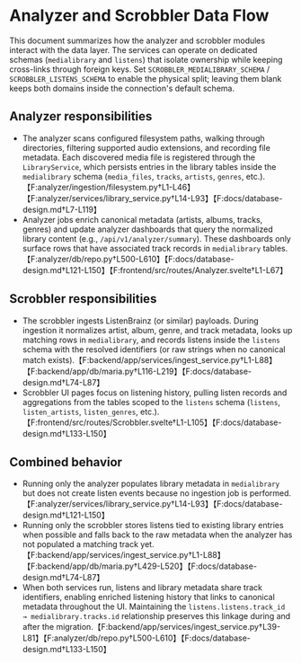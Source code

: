 # Analyzer and Scrobbler Data Flow

This document summarizes how the analyzer and scrobbler modules interact with the data layer. The services can operate on dedicated schemas (`medialibrary` and `listens`) that isolate ownership while keeping cross-links through foreign keys. Set `SCROBBLER_MEDIALIBRARY_SCHEMA` / `SCROBBLER_LISTENS_SCHEMA` to enable the physical split; leaving them blank keeps both domains inside the connection's default schema.

## Analyzer responsibilities

- The analyzer scans configured filesystem paths, walking through directories, filtering supported audio extensions, and recording file metadata. Each discovered media file is registered through the `LibraryService`, which persists entries in the library tables inside the `medialibrary` schema (`media_files`, `tracks`, `artists`, `genres`, etc.).【F:analyzer/ingestion/filesystem.py†L1-L46】【F:analyzer/services/library_service.py†L14-L93】【F:docs/database-design.md†L7-L119】
- Analyzer jobs enrich canonical metadata (artists, albums, tracks, genres) and update analyzer dashboards that query the normalized library content (e.g., `/api/v1/analyzer/summary`). These dashboards only surface rows that have associated track records in `medialibrary` tables.【F:analyzer/db/repo.py†L500-L610】【F:docs/database-design.md†L121-L150】【F:frontend/src/routes/Analyzer.svelte†L1-L67】

## Scrobbler responsibilities

- The scrobbler ingests ListenBrainz (or similar) payloads. During ingestion it normalizes artist, album, genre, and track metadata, looks up matching rows in `medialibrary`, and records listens inside the `listens` schema with the resolved identifiers (or raw strings when no canonical match exists).【F:backend/app/services/ingest_service.py†L1-L88】【F:backend/app/db/maria.py†L116-L219】【F:docs/database-design.md†L74-L87】
- Scrobbler UI pages focus on listening history, pulling listen records and aggregations from the tables scoped to the `listens` schema (`listens`, `listen_artists`, `listen_genres`, etc.).【F:frontend/src/routes/Scrobbler.svelte†L1-L105】【F:docs/database-design.md†L133-L150】

## Combined behavior

- Running only the analyzer populates library metadata in `medialibrary` but does not create listen events because no ingestion job is performed.【F:analyzer/services/library_service.py†L14-L93】【F:docs/database-design.md†L121-L150】
- Running only the scrobbler stores listens tied to existing library entries when possible and falls back to the raw metadata when the analyzer has not populated a matching track yet.【F:backend/app/services/ingest_service.py†L1-L88】【F:backend/app/db/maria.py†L429-L520】【F:docs/database-design.md†L74-L87】
- When both services run, listens and library metadata share track identifiers, enabling enriched listening history that links to canonical metadata throughout the UI. Maintaining the `listens.listens.track_id → medialibrary.tracks.id` relationship preserves this linkage during and after the migration.【F:backend/app/services/ingest_service.py†L39-L81】【F:analyzer/db/repo.py†L500-L610】【F:docs/database-design.md†L133-L150】

